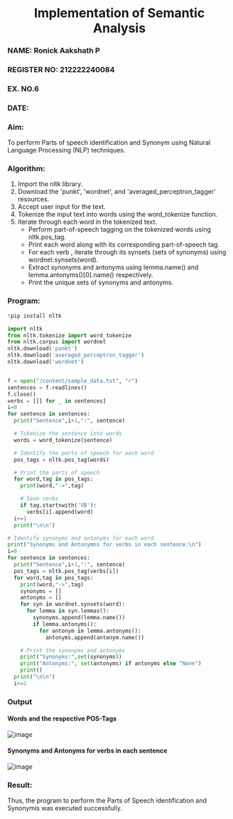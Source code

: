 <H1 ALIGN =CENTER>Implementation of Semantic Analysis</H1>
<H3>NAME: Ronick Aakshath P</H3>
<H3>REGISTER NO: 212222240084</H3>
<H3>EX. NO.6</H3>
<H3>DATE:</H3>
<H3>Aim:  </H3>  To perform Parts of speech identification and Synonym using Natural Language Processing (NLP) techniques.
<h3>Algorithm:</h3>

1. Import the nltk library.
2. Download the 'punkt', 'wordnet', and 'averaged_perceptron_tagger' resources.
3. Accept user input for the text.
4. Tokenize the input text into words using the word_tokenize function.
5. Iterate through each word in the tokenized text.
   - Perform part-of-speech tagging on the tokenized words using nltk.pos_tag.<br>
   - Print each word along with its corresponding part-of-speech tag.<br>
   - For each verb , iterate through its synsets (sets of synonyms) using wordnet.synsets(word).<br>
   - Extract synonyms and antonyms using lemma.name() and lemma.antonyms()[0].name() respectively.<br>
   - Print the unique sets of synonyms and antonyms.

<H3>Program:</H3>

```py
!pip install nltk

import nltk
from nltk.tokenize import word_tokenize
from nltk.corpus import wordnet
nltk.download('punkt')
nltk.download('averaged_perceptron_tagger')
nltk.download('wordnet')


f = open("/content/sample_data.txt", "r")
sentences = f.readlines()
f.close()
verbs = [[] for _ in sentences]
i=0
for sentence in sentences:
  print("Sentence",i+1,":", sentence)

  # Tokenize the sentence into words
  words = word_tokenize(sentence)

  # Identify the parts of speech for each word
  pos_tags = nltk.pos_tag(words)

  # Print the parts of speech
  for word,tag in pos_tags:
    print(word,"->",tag)

    # Save verbs
    if tag.startswith('VB'):
      verbs[i].append(word)
  i+=1
  print("\n\n") 

# Identify synonyms and antonyms for each word
print("Synonyms and Antonymns for verbs in each sentence:\n")
i=0
for sentence in sentences:
  print("Sentence",i+1,":", sentence)
  pos_tags = nltk.pos_tag(verbs[i])
  for word,tag in pos_tags:
    print(word,"->",tag)
    synonyms = []
    antonyms = []
    for syn in wordnet.synsets(word):
      for lemma in syn.lemmas():
        synonyms.append(lemma.name())
        if lemma.antonyms():
          for antonym in lemma.antonyms():
            antonyms.append(antonym.name())

    # Print the synonyms and antonyms
    print("Synonyms:",set(synonyms))
    print("Antonyms:", set(antonyms) if antonyms else "None")
    print()
  print("\n\n")
  i+=1
```

<H3>Output</H3>
<h4>Words and the respective POS-Tags </h4>

![image](https://github.com/user-attachments/assets/1f5bf75a-4ca0-4ee5-9908-ce4f40f25dd6)
<h4>Synonyms and Antonyms for verbs in each sentence</h4>

![image](https://github.com/user-attachments/assets/90bbbb0b-5c94-4089-a94a-73a3f816604d)
<H3>Result:</H3>
Thus, the program to perform the Parts of Speech identification and Synonymis was executed successfully.
